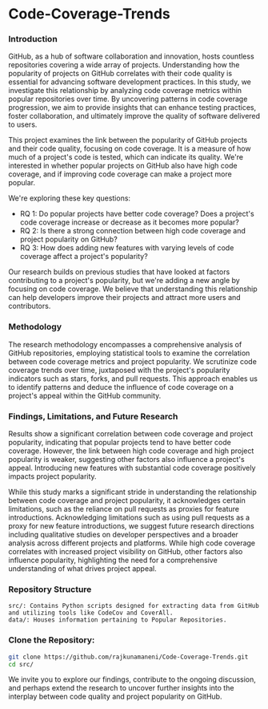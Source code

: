 # Code-Coverage-Trends

### Introduction
GitHub, as a hub of software collaboration and innovation, hosts countless repositories covering a wide array of projects. Understanding how the popularity of projects on GitHub correlates with their code quality is essential for advancing software development practices. In this study, we investigate this relationship by analyzing code coverage metrics within popular repositories over time. By uncovering patterns in code coverage progression, we aim to provide insights that can enhance testing practices, foster collaboration, and ultimately improve the quality of software delivered to users.

This project examines the link between the popularity of GitHub projects and their code quality, focusing on code coverage. It is a measure of how much of a project's code is tested, which can indicate its quality. We're interested in whether popular projects on GitHub also have high code coverage, and if improving code coverage can make a project more popular.

We're exploring these key questions:

* RQ 1: Do popular projects have better code coverage? Does a project's code coverage increase or decrease as it becomes more popular?
* RQ 2: Is there a strong connection between high code coverage and project popularity on GitHub?
* RQ 3: How does adding new features with varying levels of code coverage affect a project's popularity?

Our research builds on previous studies that have looked at factors contributing to a project's popularity, but we're adding a new angle by focusing on code coverage. We believe that understanding this relationship can help developers improve their projects and attract more users and contributors.

### Methodology

The research methodology encompasses a comprehensive analysis of GitHub repositories, employing statistical tools to examine the correlation between code coverage metrics and project popularity. We scrutinize code coverage trends over time, juxtaposed with the project's popularity indicators such as stars, forks, and pull requests. This approach enables us to identify patterns and deduce the influence of code coverage on a project's appeal within the GitHub community.

### Findings, Limitations, and Future Research

Results show a significant correlation between code coverage and project popularity, indicating that popular projects tend to have better code coverage. However, the link between high code coverage and high project popularity is weaker, suggesting other factors also influence a project's appeal. Introducing new features with substantial code coverage positively impacts project popularity.

While this study marks a significant stride in understanding the relationship between code coverage and project popularity, it acknowledges certain limitations, such as the reliance on pull requests as proxies for feature introductions. Acknowledging limitations such as using pull requests as a proxy for new feature introductions, we suggest future research directions including qualitative studies on developer perspectives and a broader analysis across different projects and platforms. While high code coverage correlates with increased project visibility on GitHub, other factors also influence popularity, highlighting the need for a comprehensive understanding of what drives project appeal.

### Repository Structure
```
src/: Contains Python scripts designed for extracting data from GitHub and utilizing tools like CodeCov and CoverAll.
data/: Houses information pertaining to Popular Repositories.
```

### Clone the Repository:

```bash
git clone https://github.com/rajkunamaneni/Code-Coverage-Trends.git
cd src/
```

We invite you to explore our findings, contribute to the ongoing discussion, and perhaps extend the research to uncover further insights into the interplay between code quality and project popularity on GitHub.
